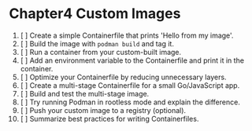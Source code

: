 # Chapter4 Custom Images

1. [ ] Create a simple Containerfile that prints 'Hello from my image'.
2. [ ] Build the image with `podman build` and tag it.
3. [ ] Run a container from your custom-built image.
4. [ ] Add an environment variable to the Containerfile and print it in the container.
5. [ ] Optimize your Containerfile by reducing unnecessary layers.
6. [ ] Create a multi-stage Containerfile for a small Go/JavaScript app.
7. [ ] Build and test the multi-stage image.
8. [ ] Try running Podman in rootless mode and explain the difference.
9. [ ] Push your custom image to a registry (optional).
10. [ ] Summarize best practices for writing Containerfiles.
